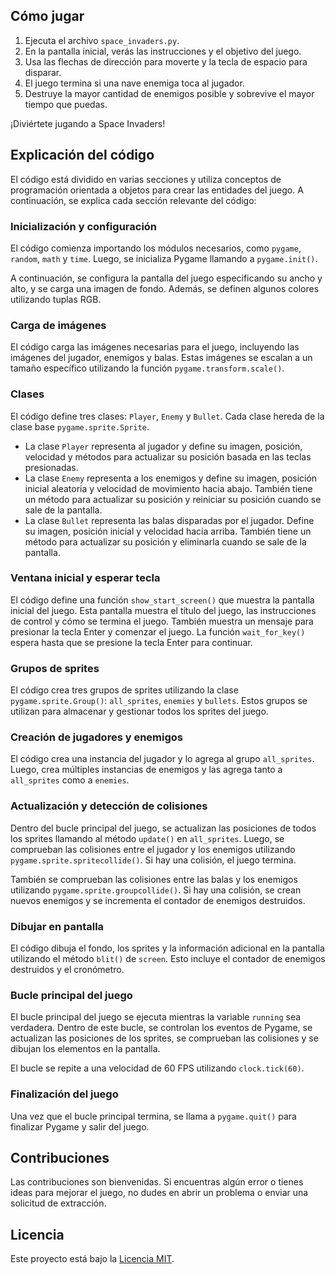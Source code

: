 
## Cómo jugar

1. Ejecuta el archivo `space_invaders.py`.
2. En la pantalla inicial, verás las instrucciones y el objetivo del juego.
3. Usa las flechas de dirección para moverte y la tecla de espacio para disparar.
4. El juego termina si una nave enemiga toca al jugador.
5. Destruye la mayor cantidad de enemigos posible y sobrevive el mayor tiempo que puedas.

¡Diviértete jugando a Space Invaders!

## Explicación del código

El código está dividido en varias secciones y utiliza conceptos de programación orientada a objetos para crear las entidades del juego. A continuación, se explica cada sección relevante del código:

### Inicialización y configuración

El código comienza importando los módulos necesarios, como `pygame`, `random`, `math` y `time`. Luego, se inicializa Pygame llamando a `pygame.init()`.

A continuación, se configura la pantalla del juego especificando su ancho y alto, y se carga una imagen de fondo. Además, se definen algunos colores utilizando tuplas RGB.

### Carga de imágenes

El código carga las imágenes necesarias para el juego, incluyendo las imágenes del jugador, enemigos y balas. Estas imágenes se escalan a un tamaño específico utilizando la función `pygame.transform.scale()`.

### Clases

El código define tres clases: `Player`, `Enemy` y `Bullet`. Cada clase hereda de la clase base `pygame.sprite.Sprite`.

- La clase `Player` representa al jugador y define su imagen, posición, velocidad y métodos para actualizar su posición basada en las teclas presionadas.
- La clase `Enemy` representa a los enemigos y define su imagen, posición inicial aleatoria y velocidad de movimiento hacia abajo. También tiene un método para actualizar su posición y reiniciar su posición cuando se sale de la pantalla.
- La clase `Bullet` representa las balas disparadas por el jugador. Define su imagen, posición inicial y velocidad hacia arriba. También tiene un método para actualizar su posición y eliminarla cuando se sale de la pantalla.

### Ventana inicial y esperar tecla

El código define una función `show_start_screen()` que muestra la pantalla inicial del juego. Esta pantalla muestra el título del juego, las instrucciones de control y cómo se termina el juego. También muestra un mensaje para presionar la tecla Enter y comenzar el juego. La función `wait_for_key()` espera hasta que se presione la tecla Enter para continuar.

### Grupos de sprites

El código crea tres grupos de sprites utilizando la clase `pygame.sprite.Group()`: `all_sprites`, `enemies` y `bullets`. Estos grupos se utilizan para almacenar y gestionar todos los sprites del juego.

### Creación de jugadores y enemigos

El código crea una instancia del jugador y lo agrega al grupo `all_sprites`. Luego, crea múltiples instancias de enemigos y las agrega tanto a `all_sprites` como a `enemies`.

### Actualización y detección de colisiones

Dentro del bucle principal del juego, se actualizan las posiciones de todos los sprites llamando al método `update()` en `all_sprites`. Luego, se comprueban las colisiones entre el jugador y los enemigos utilizando `pygame.sprite.spritecollide()`. Si hay una colisión, el juego termina.

También se comprueban las colisiones entre las balas y los enemigos utilizando `pygame.sprite.groupcollide()`. Si hay una colisión, se crean nuevos enemigos y se incrementa el contador de enemigos destruidos.

### Dibujar en pantalla

El código dibuja el fondo, los sprites y la información adicional en la pantalla utilizando el método `blit()` de `screen`. Esto incluye el contador de enemigos destruidos y el cronómetro.

### Bucle principal del juego

El bucle principal del juego se ejecuta mientras la variable `running` sea verdadera. Dentro de este bucle, se controlan los eventos de Pygame, se actualizan las posiciones de los sprites, se comprueban las colisiones y se dibujan los elementos en la pantalla.

El bucle se repite a una velocidad de 60 FPS utilizando `clock.tick(60)`.

### Finalización del juego

Una vez que el bucle principal termina, se llama a `pygame.quit()` para finalizar Pygame y salir del juego.

## Contribuciones

Las contribuciones son bienvenidas. Si encuentras algún error o tienes ideas para mejorar el juego, no dudes en abrir un problema o enviar una solicitud de extracción.

## Licencia

Este proyecto está bajo la [Licencia MIT](https://opensource.org/licenses/MIT).
